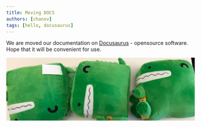 ```yaml
---
title: Moving DOCS
authors: [chanov]
tags: [hello, docusaurus]
---
```


We are moved our documentation on [Docusaurus](https://docusaurus.io) - opensource software. Hope that it will be convenient for use.

![Docusaurus Plushie](./docusaurus-plushie-banner.jpeg)

